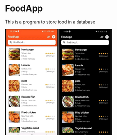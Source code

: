 # FoodApp
This is a program to store food in a database


<img align="center" src="https://github.com/hosseinsoltaninejad/FoodApp/blob/main/screenshots/FoodApp.jpg?raw=true" alt="hossein-soltani-nejad" height="350" width="350" />
